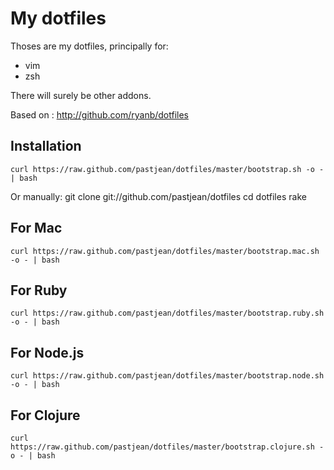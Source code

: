 My dotfiles
===========

Thoses are my dotfiles, principally for:

* vim
* zsh

There will surely be other addons.

Based on : http://github.com/ryanb/dotfiles

Installation
-------------
    curl https://raw.github.com/pastjean/dotfiles/master/bootstrap.sh -o - | bash

Or manually:
    git clone git://github.com/pastjean/dotfiles 
    cd dotfiles
    rake


For Mac
--------
    curl https://raw.github.com/pastjean/dotfiles/master/bootstrap.mac.sh -o - | bash

For Ruby
--------
    curl https://raw.github.com/pastjean/dotfiles/master/bootstrap.ruby.sh -o - | bash

For Node.js
--------
    curl https://raw.github.com/pastjean/dotfiles/master/bootstrap.node.sh -o - | bash

For Clojure
--------
    curl https://raw.github.com/pastjean/dotfiles/master/bootstrap.clojure.sh -o - | bash
